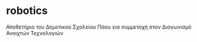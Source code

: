 # robotics
Αποθετήριο του Δημοτικού Σχολείου Πάου για συμμετοχή στον Διαγωνισμό  Ανοιχτών Τεχνολογιών
